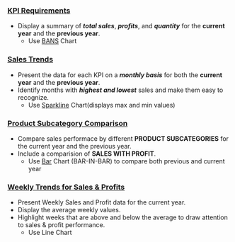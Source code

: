 ### <ins>KPI Requirements</ins>

  - Display a summary of **_total sales_**, **_profits_**, and **_quantity_** for the **current year** and the **previous year**.
    - Use <ins>BANS</ins> Chart


### <ins>Sales Trends</ins>
  - Present the data for each KPI on a **_monthly basis_** for both the **current year** and the **previous year**.
  - Identify months with **_highest and lowest_** sales and make them easy to recognize.
    - Use <ins>Sparkline</ins> Chart(displays max and min values)


### <ins>Product Subcategory Comparison</ins>

  - Compare sales performace by different **PRODUCT SUBCATEGORIES** for the current year and the previous year.
  - Include a comparision of **SALES WITH PROFIT**.
    - Use <ins>Bar</ins> Chart (BAR-IN-BAR) to compare both previous and current year

### <ins>Weekly Trends for Sales & Profits</ins>

  - Present Weekly Sales and Profit data for the current year.
  - Display the average weekly values.
  - Highlight weeks that are above and below the average to draw attention to sales & profit performance.
    - Use </ins>Line</ins> Chart
